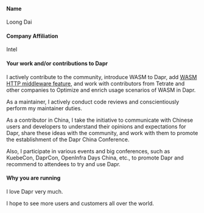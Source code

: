 #### Name

Loong Dai

#### Company Affiliation

Intel

#### Your work and/or contributions to Dapr

I actively contribute to the community, introduce WASM to Dapr, add [WASM HTTP middleware feature](https://docs.dapr.io/reference/components-reference/supported-middleware/middleware-wasm/), and work with contributors from Tetrate and other companies to Optimize and enrich usage scenarios of WASM in Dapr.

As a maintainer, I actively conduct code reviews and conscientiously perform my maintainer duties.

As a contributor in China, I take the initiative to communicate with Chinese users and developers to understand their opinions and expectations for Dapr, share these ideas with the community, and work with them to promote the establishment of the Dapr China Conference.

Also, I participate in various events and big conferences, such as KuebeCon, DaprCon, OpenInfra Days China, etc., to promote Dapr and recommend to attendees to try and use Dapr.

#### Why you are running

I love Dapr very much.


I hope to see more users and customers all over the world.
